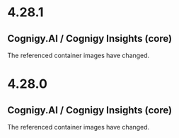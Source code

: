 # 4.28.1
## Cognigy.AI / Cognigy Insights (core)
The referenced container images have changed.

# 4.28.0
## Cognigy.AI / Cognigy Insights (core)
The referenced container images have changed.